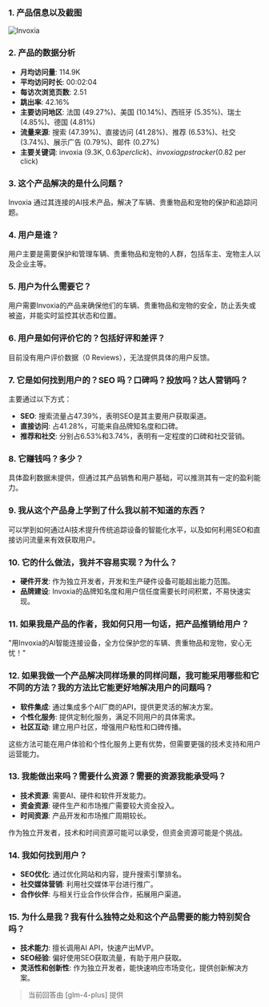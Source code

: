 ### 1. 产品信息以及截图

![Invoxia](https://cdn-images.toolify.ai/170349957548291029.jpg)

### 2. 产品的数据分析

- **月均访问量**: 114.9K
- **平均访问时长**: 00:02:04
- **每访次浏览页数**: 2.51
- **跳出率**: 42.16%
- **主要访问地区**: 法国 (49.27%)、美国 (10.14%)、西班牙 (5.35%)、瑞士 (4.85%)、德国 (4.81%)
- **流量来源**: 搜索 (47.39%)、直接访问 (41.28%)、推荐 (6.53%)、社交 (3.74%)、展示广告 (0.79%)、邮件 (0.27%)
- **主要关键词**: invoxia (9.3K, $0.63 per click)、invoxia gps tracker ($0.82 per click)

### 3. 这个产品解决的是什么问题？

Invoxia 通过其连接的AI技术产品，解决了车辆、贵重物品和宠物的保护和追踪问题。

### 4. 用户是谁？

用户主要是需要保护和管理车辆、贵重物品和宠物的人群，包括车主、宠物主人以及企业主等。

### 5. 用户为什么需要它？

用户需要Invoxia的产品来确保他们的车辆、贵重物品和宠物的安全，防止丢失或被盗，并能实时监控其状态和位置。

### 6. 用户是如何评价它的？包括好评和差评？

目前没有用户评价数据（0 Reviews），无法提供具体的用户反馈。

### 7. 它是如何找到用户的？SEO 吗？口碑吗？投放吗？达人营销吗？

主要通过以下方式：
- **SEO**: 搜索流量占47.39%，表明SEO是其主要用户获取渠道。
- **直接访问**: 占41.28%，可能来自品牌知名度和口碑。
- **推荐和社交**: 分别占6.53%和3.74%，表明有一定程度的口碑和社交营销。

### 8. 它赚钱吗？多少？

具体盈利数据未提供，但通过其产品销售和用户基础，可以推测其有一定的盈利能力。

### 9. 我从这个产品身上学到了什么我以前不知道的东西？

可以学到如何通过AI技术提升传统追踪设备的智能化水平，以及如何利用SEO和直接访问流量来有效获取用户。

### 10. 它的什么做法，我并不容易实现？为什么？

- **硬件开发**: 作为独立开发者，开发和生产硬件设备可能超出能力范围。
- **品牌建设**: Invoxia的品牌知名度和用户信任度需要长时间积累，不易快速实现。

### 11. 如果我是产品的作者，我如何只用一句话，把产品推销给用户？

"用Invoxia的AI智能连接设备，全方位保护您的车辆、贵重物品和宠物，安心无忧！"

### 12. 如果我做一个产品解决同样场景的同样问题，我可能采用哪些和它不同的方法？我的方法比它能更好地解决用户的问题吗？

- **软件集成**: 通过集成多个AI厂商的API，提供更灵活的解决方案。
- **个性化服务**: 提供定制化服务，满足不同用户的具体需求。
- **社区互动**: 建立用户社区，增强用户粘性和口碑传播。

这些方法可能在用户体验和个性化服务上更有优势，但需要更强的技术支持和用户运营能力。

### 13. 我能做出来吗？需要什么资源？需要的资源我能承受吗？

- **技术资源**: 需要AI、硬件和软件开发能力。
- **资金资源**: 硬件生产和市场推广需要较大资金投入。
- **时间资源**: 产品开发和市场推广周期较长。

作为独立开发者，技术和时间资源可能可以承受，但资金资源可能是个挑战。

### 14. 我如何找到用户？

- **SEO优化**: 通过优化网站和内容，提升搜索引擎排名。
- **社交媒体营销**: 利用社交媒体平台进行推广。
- **合作伙伴**: 与相关行业合作伙伴合作，拓展用户渠道。

### 15. 为什么是我？我有什么独特之处和这个产品需要的能力特别契合吗？

- **技术能力**: 擅长调用AI API，快速产出MVP。
- **SEO经验**: 偏好使用SEO获取流量，有助于用户获取。
- **灵活性和创新性**: 作为独立开发者，能快速响应市场变化，提供创新解决方案。

> 当前回答由 [glm-4-plus] 提供